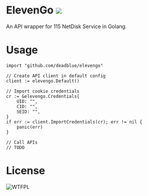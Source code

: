 # ElevenGo ![](https://img.shields.io/badge/status-WIP-green.svg)

An API wrapper for 115 NetDisk Service in Golang.

# Usage

```
import "github.com/deadblue/elevengo"

// Create API client in default config
client := elevengo.Default()

// Import cookie credentials
cr := &elevengo.Credentials{
	UID: "",
	CID: "",
	SEID: "",
}
if err := client.ImportCredentials(cr); err != nil {
	panic(err)
}

// Call APIs
// TODO
```

# License

![WTFPL](http://www.wtfpl.net/wp-content/uploads/2012/12/wtfpl-badge-2.png)